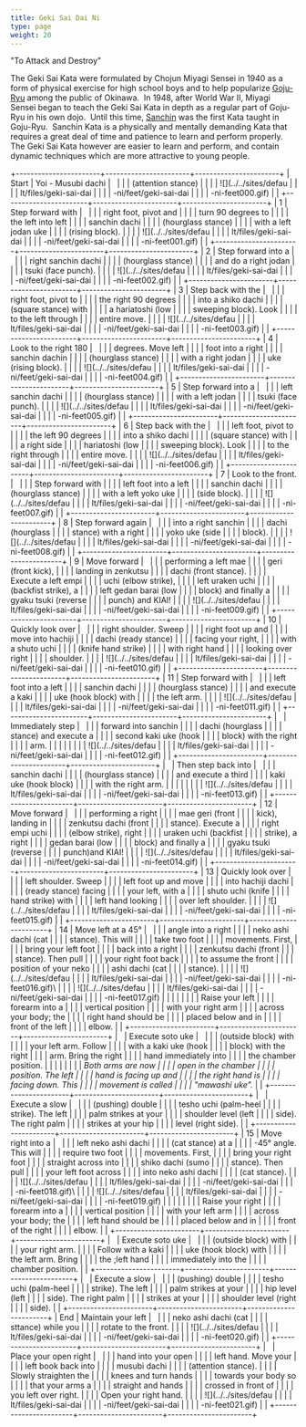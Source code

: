```yaml
---
title: Geki Sai Dai Ni
type: page
weight: 20
---
```


"To Attack and Destroy"

The Geki Sai Kata were formulated by Chojun Miyagi Sensei in 1940 as a form of physical exercise for high school boys and to help popularize [Goju-Ryu](/karate/gojuryu) among the public of Okinawa.  In 1948, after World War II, Miyagi Sensei began to teach the Geki Sai Kata in depth as a regular part of Goju-Ryu in his own dojo.  Until this time, [Sanchin](../sanchin) was the first Kata taught in Goju-Ryu.  Sanchin Kata is a physically and mentally demanding Kata that requires a great deal of time and patience to learn and perform properly.  The Geki Sai Kata however are easier to learn and perform, and contain dynamic techniques which are more attractive to young people. 

+-----------------------+-----------------------+-----------------------+
| Start                 | Yoi - Musubi dachi    |                       |
|                       | (attention stance)    |                       |
|                       | ![](../../sites/defau |                       |
|                       | lt/files/geki-sai-dai |                       |
|                       | -ni/feet/geki-sai-dai |                       |
|                       | -ni-feet000.gif)      |                       |
+-----------------------+-----------------------+-----------------------+
| 1                     | Step forward with     |                       |
|                       | right foot, pivot and |                       |
|                       | turn 90 degrees to    |                       |
|                       | the left into left    |                       |
|                       | sanchin dachi         |                       |
|                       | (hourglass stance)    |                       |
|                       | with a left jodan uke |                       |
|                       | (rising block).       |                       |
|                       | ![](../../sites/defau |                       |
|                       | lt/files/geki-sai-dai |                       |
|                       | -ni/feet/geki-sai-dai |                       |
|                       | -ni-feet001.gif)      |                       |
+-----------------------+-----------------------+-----------------------+
| 2                     | Step forward into a   |                       |
|                       | right sanchin dachi   |                       |
|                       | (hourglass stance)    |                       |
|                       | and do a right jodan  |                       |
|                       | tsuki (face punch).   |                       |
|                       | ![](../../sites/defau |                       |
|                       | lt/files/geki-sai-dai |                       |
|                       | -ni/feet/geki-sai-dai |                       |
|                       | -ni-feet002.gif)      |                       |
+-----------------------+-----------------------+-----------------------+
| 3                     | Step back with the    |                       |
|                       | right foot, pivot to  |                       |
|                       | the right 90 degrees  |                       |
|                       | into a shiko dachi    |                       |
|                       | (square stance) with  |                       |
|                       | a hariatoshi (low     |                       |
|                       | sweeping block). Look |                       |
|                       | to the left through   |                       |
|                       | entire move.          |                       |
|                       | ![](../../sites/defau |                       |
|                       | lt/files/geki-sai-dai |                       |
|                       | -ni/feet/geki-sai-dai |                       |
|                       | -ni-feet003.gif)      |                       |
+-----------------------+-----------------------+-----------------------+
| 4                     | Look to the right 180 |                       |
|                       | degrees. Move left    |                       |
|                       | foot into a right     |                       |
|                       | sanchin dachin        |                       |
|                       | (hourglass stance)    |                       |
|                       | with a right jodan    |                       |
|                       | uke (rising block).   |                       |
|                       | ![](../../sites/defau |                       |
|                       | lt/files/geki-sai-dai |                       |
|                       | -ni/feet/geki-sai-dai |                       |
|                       | -ni-feet004.gif)      |                       |
+-----------------------+-----------------------+-----------------------+
| 5                     | Step forward into a   |                       |
|                       | left sanchin dachi    |                       |
|                       | (hourglass stance)    |                       |
|                       | with a left jodan     |                       |
|                       | tsuki (face punch).   |                       |
|                       | ![](../../sites/defau |                       |
|                       | lt/files/geki-sai-dai |                       |
|                       | -ni/feet/geki-sai-dai |                       |
|                       | -ni-feet005.gif)      |                       |
+-----------------------+-----------------------+-----------------------+
| 6                     | Step back with the    |                       |
|                       | left foot, pivot to   |                       |
|                       | the left 90 degrees   |                       |
|                       | into a shiko dachi    |                       |
|                       | (square stance) with  |                       |
|                       | a right side          |                       |
|                       | hariatoshi (low       |                       |
|                       | sweeping block). Look |                       |
|                       | to the right through  |                       |
|                       | entire move.          |                       |
|                       | ![](../../sites/defau |                       |
|                       | lt/files/geki-sai-dai |                       |
|                       | -ni/feet/geki-sai-dai |                       |
|                       | -ni-feet006.gif)      |                       |
+-----------------------+-----------------------+-----------------------+
| 7                     | Look to the front.    |                       |
|                       | Step forward with     |                       |
|                       | left foot into a left |                       |
|                       | sanchin dachi         |                       |
|                       | (hourglass stance)    |                       |
|                       | with a left yoko uke  |                       |
|                       | (side block).         |                       |
|                       | ![](../../sites/defau |                       |
|                       | lt/files/geki-sai-dai |                       |
|                       | -ni/feet/geki-sai-dai |                       |
|                       | -ni-feet007.gif)      |                       |
+-----------------------+-----------------------+-----------------------+
| 8                     | Step forward again    |                       |
|                       | into a right sanchin  |                       |
|                       | dachi (hourglass      |                       |
|                       | stance) with a right  |                       |
|                       | yoko uke (side        |                       |
|                       | block).               |                       |
|                       | ![](../../sites/defau |                       |
|                       | lt/files/geki-sai-dai |                       |
|                       | -ni/feet/geki-sai-dai |                       |
|                       | -ni-feet008.gif)      |                       |
+-----------------------+-----------------------+-----------------------+
| 9                     | Move forward          |                       |
|                       | performing a left mae |                       |
|                       | geri (front kick),    |                       |
|                       | landing in zenkutsu   |                       |
|                       | dachi (front stance). |                       |
|                       | Execute a left empi   |                       |
|                       | uchi (elbow strike),  |                       |
|                       | left uraken uchi      |                       |
|                       | (backfist strike), a  |                       |
|                       | left gedan barai (low |                       |
|                       | block) and finally a  |                       |
|                       | gyaku tsuki (reverse  |                       |
|                       | punch) and KIAI!      |                       |
|                       | ![](../../sites/defau |                       |
|                       | lt/files/geki-sai-dai |                       |
|                       | -ni/feet/geki-sai-dai |                       |
|                       | -ni-feet009.gif)      |                       |
+-----------------------+-----------------------+-----------------------+
| 10                    | Quickly look over     |                       |
|                       | right shoulder. Sweep |                       |
|                       | right foot up and     |                       |
|                       | move into hachiji     |                       |
|                       | dachi (ready stance)  |                       |
|                       | facing your right,    |                       |
|                       | with a shuto uchi     |                       |
|                       | (knife hand strike)   |                       |
|                       | with right hand       |                       |
|                       | looking over right    |                       |
|                       | shoulder.             |                       |
|                       | ![](../../sites/defau |                       |
|                       | lt/files/geki-sai-dai |                       |
|                       | -ni/feet/geki-sai-dai |                       |
|                       | -ni-feet010.gif)      |                       |
+-----------------------+-----------------------+-----------------------+
| 11                    | Step forward with     |                       |
|                       | left foot into a left |                       |
|                       | sanchin dachi         |                       |
|                       | (hourglass stance)    |                       |
|                       | and execute a kaki    |                       |
|                       | uke (hook block) with |                       |
|                       | the left arm.         |                       |
|                       | ![](../../sites/defau |                       |
|                       | lt/files/geki-sai-dai |                       |
|                       | -ni/feet/geki-sai-dai |                       |
|                       | -ni-feet011.gif)      |                       |
+-----------------------+-----------------------+-----------------------+
|                       | Immediately step      |                       |
|                       | forward into sanchin  |                       |
|                       | dachi (hourglass      |                       |
|                       | stance) and execute a |                       |
|                       | second kaki uke (hook |                       |
|                       | block) with the right |                       |
|                       | arm.                  |                       |
|                       |                       |                       |
|                       | ![](../../sites/defau |                       |
|                       | lt/files/geki-sai-dai |                       |
|                       | -ni/feet/geki-sai-dai |                       |
|                       | -ni-feet012.gif)      |                       |
+-----------------------+-----------------------+-----------------------+
|                       | Then step back into   |                       |
|                       | sanchin dachi         |                       |
|                       | (hourglass stance)    |                       |
|                       | and execute a third   |                       |
|                       | kaki uke (hook block) |                       |
|                       | with the right arm.   |                       |
|                       |                       |                       |
|                       | ![](../../sites/defau |                       |
|                       | lt/files/geki-sai-dai |                       |
|                       | -ni/feet/geki-sai-dai |                       |
|                       | -ni-feet013.gif)      |                       |
+-----------------------+-----------------------+-----------------------+
| 12                    | Move forward          |                       |
|                       | performing a right    |                       |
|                       | mae geri (front       |                       |
|                       | kick), landing in     |                       |
|                       | zenkutsu dachi (front |                       |
|                       | stance). Execute a    |                       |
|                       | right empi uchi       |                       |
|                       | (elbow strike), right |                       |
|                       | uraken uchi (backfist |                       |
|                       | strike), a right      |                       |
|                       | gedan barai (low      |                       |
|                       | block) and finally a  |                       |
|                       | gyaku tsuki (reverse  |                       |
|                       | punch)and KIAI!       |                       |
|                       | ![](../../sites/defau |                       |
|                       | lt/files/geki-sai-dai |                       |
|                       | -ni/feet/geki-sai-dai |                       |
|                       | -ni-feet014.gif)      |                       |
+-----------------------+-----------------------+-----------------------+
| 13                    | Quickly look over     |                       |
|                       | left shoulder. Sweep  |                       |
|                       | left foot up and move |                       |
|                       | into hachiji dachi    |                       |
|                       | (ready stance) facing |                       |
|                       | your left, with a     |                       |
|                       | shuto uchi (knife     |                       |
|                       | hand strike) with     |                       |
|                       | left hand looking     |                       |
|                       | over left shoulder.   |                       |
|                       | ![](../../sites/defau |                       |
|                       | lt/files/geki-sai-dai |                       |
|                       | -ni/feet/geki-sai-dai |                       |
|                       | -ni-feet015.gif)      |                       |
+-----------------------+-----------------------+-----------------------+
| 14                    | Move left at a 45°    |                       |
|                       | angle into a right    |                       |
|                       | neko ashi dachi (cat  |                       |
|                       | stance). This will    |                       |
|                       | take two foot         |                       |
|                       | movements. First,     |                       |
|                       | bring your left foot  |                       |
|                       | back into a right     |                       |
|                       | zenkutsu dachi (front |                       |
|                       | stance). Then pull    |                       |
|                       | your right foot back  |                       |
|                       | to assume the front   |                       |
|                       | position of your neko |                       |
|                       | ashi dachi (cat       |                       |
|                       | stance).              |                       |
|                       | ![](../../sites/defau |                       |
|                       | lt/files/geki-sai-dai |                       |
|                       | -ni/feet/geki-sai-dai |                       |
|                       | -ni-feet016.gif)\     |                       |
|                       | ![](../../sites/defau |                       |
|                       | lt/files/geki-sai-dai |                       |
|                       | -ni/feet/geki-sai-dai |                       |
|                       | -ni-feet017.gif)      |                       |
|                       |                       |                       |
|                       | Raise your left       |                       |
|                       | forearm into a        |                       |
|                       | vertical position     |                       |
|                       | with your right arm   |                       |
|                       | across your body; the |                       |
|                       | right hand should be  |                       |
|                       | placed below and in   |                       |
|                       | front of the left     |                       |
|                       | elbow.                |                       |
+-----------------------+-----------------------+-----------------------+
|                       | Execute soto uke      |                       |
|                       | (outside block) with  |                       |
|                       | your left arm. Follow |                       |
|                       | with a kaki uke (hook |                       |
|                       | block) with the right |                       |
|                       | arm. Bring the right  |                       |
|                       | hand immediately into |                       |
|                       | the chamber position. |                       |
|                       |                       |                       |
|                       | *Both arms are now    |                       |
|                       | open in the chamber   |                       |
|                       | position. The left    |                       |
|                       | hand is facing up and |                       |
|                       | the right hand is     |                       |
|                       | facing down. This     |                       |
|                       | movement is called    |                       |
|                       | "mawashi uke".*       |                       |
+-----------------------+-----------------------+-----------------------+
|                       | Execute a slow        |                       |
|                       | (pushing) double      |                       |
|                       | tesho uchi (palm-heel |                       |
|                       | strike). The left     |                       |
|                       | palm strikes at your  |                       |
|                       | shoulder level (left  |                       |
|                       | side). The right palm |                       |
|                       | strikes at your hip   |                       |
|                       | level (right side).   |                       |
+-----------------------+-----------------------+-----------------------+
| 15                    | Move right into a     |                       |
|                       | left neko ashi dachi  |                       |
|                       | (cat stance) at a     |                       |
|                       | -45° angle. This will |                       |
|                       | require two foot      |                       |
|                       | movements. First,     |                       |
|                       | bring your right foot |                       |
|                       | straight across into  |                       |
|                       | shiko dachi (sumo     |                       |
|                       | stance). Then pull    |                       |
|                       | your left foot across |                       |
|                       | into neko ashi dachi  |                       |
|                       | (cat stance).         |                       |
|                       | ![](../../sites/defau |                       |
|                       | lt/files/geki-sai-dai |                       |
|                       | -ni/feet/geki-sai-dai |                       |
|                       | -ni-feet018.gif)\     |                       |
|                       | ![](../../sites/defau |                       |
|                       | lt/files/geki-sai-dai |                       |
|                       | -ni/feet/geki-sai-dai |                       |
|                       | -ni-feet019.gif)      |                       |
|                       |                       |                       |
|                       | Raise your right      |                       |
|                       | forearm into a        |                       |
|                       | vertical position     |                       |
|                       | with your left arm    |                       |
|                       | across your body; the |                       |
|                       | left hand should be   |                       |
|                       | placed below and in   |                       |
|                       | front of the right    |                       |
|                       | elbow.                |                       |
+-----------------------+-----------------------+-----------------------+
|                       | Execute soto uke      |                       |
|                       | (outside block) with  |                       |
|                       | your right arm.       |                       |
|                       | Follow with a kaki    |                       |
|                       | uke (hook block) with |                       |
|                       | the left arm. Bring   |                       |
|                       | the ;left hand        |                       |
|                       | immediately into the  |                       |
|                       | chamber position.     |                       |
+-----------------------+-----------------------+-----------------------+
|                       | Execute a slow        |                       |
|                       | (pushing) double      |                       |
|                       | tesho uchi (palm-heel |                       |
|                       | strike). The left     |                       |
|                       | palm strikes at your  |                       |
|                       | hip level (left       |                       |
|                       | side). The right palm |                       |
|                       | strikes at your       |                       |
|                       | shoulder level (right |                       |
|                       | side).                |                       |
+-----------------------+-----------------------+-----------------------+
| End                   | Maintain your left    |                       |
|                       | neko ashi dachi (cat  |                       |
|                       | sttance) while you    |                       |
|                       | rotate to the front.  |                       |
|                       | ![](../../sites/defau |                       |
|                       | lt/files/geki-sai-dai |                       |
|                       | -ni/feet/geki-sai-dai |                       |
|                       | -ni-feet020.gif)      |                       |
+-----------------------+-----------------------+-----------------------+
|                       | Place your open right |                       |
|                       | hand into your open   |                       |
|                       | left hand. Move your  |                       |
|                       | left book back into   |                       |
|                       | musubi dachi          |                       |
|                       | (attention stance).   |                       |
|                       | Slowly straighten the |                       |
|                       | knees and turn hands  |                       |
|                       | towards your body so  |                       |
|                       | that your arms a      |                       |
|                       | straight and hands    |                       |
|                       | crossed in front of   |                       |
|                       | you left over right.  |                       |
|                       | Open your right hand. |                       |
|                       | ![](../../sites/defau |                       |
|                       | lt/files/geki-sai-dai |                       |
|                       | -ni/feet/geki-sai-dai |                       |
|                       | -ni-feet021.gif)      |                       |
+-----------------------+-----------------------+-----------------------+
